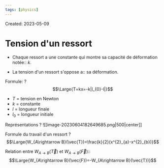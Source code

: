 ```yaml
---
tags: [physics] 
---
```

Created: 2023-05-09

# Tension d'un ressort

- Chaque ressort a une constante qui montre sa capacité de déformation notée:: $k$.
<!--SR:!2024-02-17,174,250-->
- La tension d'un ressort s'oppose a:: sa déformation.
<!--SR:!2023-12-29,114,190-->

Formule:
?
$$\Large{T=kx=-k|l_{0}-l|}$$
- $T$ = tension en Newton
- $k$ = constante 
- $l$ = longueur finale
- $l_{0}$ = longueur initiale
<!--SR:!2024-01-04,148,250-->

Représentations
?
![[image-20230604182649685.png|500|center]]
<!--SR:!2023-12-03,101,224-->

Formule du travail d'un ressort
?
$$\Large{W_{A\rightarrow B}(\vec{T})=\frac{k}{2}(x^{2}_{a}-x^{2}_{b})}$$
<!--SR:!2023-09-18,4,222-->


Relation entre $W_{A\rightarrow B}(\vec{T})$ et $W_{A\rightarrow B}(\vec{F})$::$$\Large{W_{A\rightarrow B}(\vec{F})=-W_{A\rightarrow B}(\vec{T})}$$
<!--SR:!2023-09-17,2,241-->